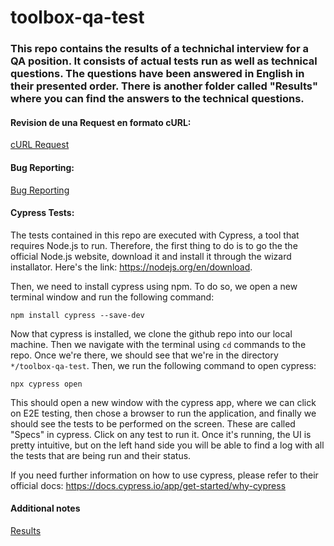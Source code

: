 # toolbox-qa-test

### This repo contains the results of a technichal interview for a QA position. It consists of actual tests run as well as technical questions. The questions have been answered in English in their presented order. There is another folder called "Results" where you can find the answers to the technical questions.

#### Revision de una Request en formato cURL:

[cURL Request](./Results/curl-request.md)

#### Bug Reporting:

[Bug Reporting](./Results/bugreport.md)

#### Cypress Tests:

The tests contained in this repo are executed with Cypress, a tool that requires Node.js to run. Therefore, the first thing to do is to go the the official Node.js website, download it and install it through the wizard installator. Here's the link: <https://nodejs.org/en/download>.

Then, we need to install cypress using npm. To do so, we open a new terminal window and run the following command:

```npm install cypress --save-dev```

Now that cypress is installed, we clone the github repo into our local machine. Then we navigate with the terminal using ```cd``` commands to the repo. Once we're there, we should see that we're in the directory ```*/toolbox-qa-test```. Then, we run the following command to open cypress:

```npx cypress open```

This should open a new window with the cypress app, where we can click on E2E testing, then chose a browser to run the application, and finally we should see the tests to be performed on the screen. These are called "Specs" in cypress. Click on any test to run it. Once it's running, the UI is pretty intuitive, but on the left hand side you will be able to find a log with all the tests that are being run and their status.

If you need further information on how to use cypress, please refer to their official docs: <https://docs.cypress.io/app/get-started/why-cypress>

#### Additional notes

[Results](Results\results.md)